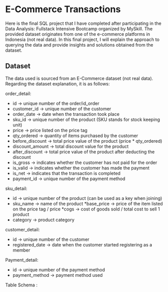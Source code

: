 # E-Commerce Transactions
Here is the final SQL project that I have completed after participating in the Data Analysis: Fullstack Intensive Bootcamp organized by MySkill. The provided dataset originates from one of the e-commerce platforms in Indonesia (not real data). In this final project, I will explain the approach to querying the data and provide insights and solutions obtained from the dataset.

## Dataset
The data used is sourced from an E-Commerce dataset (not real data). Regarding the dataset explanation, it is as follows:

order_detail:
* id → unique number of the order/id_order
* customer_id → unique number of the customer
* order_date → date when the transaction took place
* sku_id → unique number of the product (SKU stands for stock keeping unit)
* price → price listed on the price tag
* qty_ordered → quantity of items purchased by the customer
* before_discount → total price value of the product (price * qty_ordered)
* discount_amount → total discount value for the product
* after_discount → total price value of the product after deducting the discount
* is_gross → indicates whether the customer has not paid for the order
* is_valid → indicates whether the customer has made the payment
* is_net → indicates that the transaction is completed
* payment_id → unique number of the payment method

sku_detail:
* id → unique number of the product (can be used as a key when joining)
* sku_name → name of the product
*base_price → price of the item listed on the price tag / price
*cogs → cost of goods sold / total cost to sell 1 product
* category → product category

customer_detail:
* id → unique number of the customer
* registered_date → date when the customer started registering as a member

Payment_detail:
* id → unique number of the payment method
* payment_method → payment method used

Table Schema :





